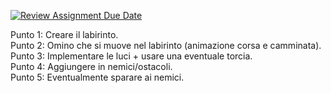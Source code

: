 [![Review Assignment Due Date](https://classroom.github.com/assets/deadline-readme-button-24ddc0f5d75046c5622901739e7c5dd533143b0c8e959d652212380cedb1ea36.svg)](https://classroom.github.com/a/9ItdZzWA)

Punto 1: Creare il labirinto.  
Punto 2: Omino che si muove nel labirinto (animazione corsa e camminata).  
Punto 3: Implementare le luci + usare una eventuale torcia.  
Punto 4: Aggiungere in nemici/ostacoli.  
Punto 5: Eventualmente sparare ai nemici.
